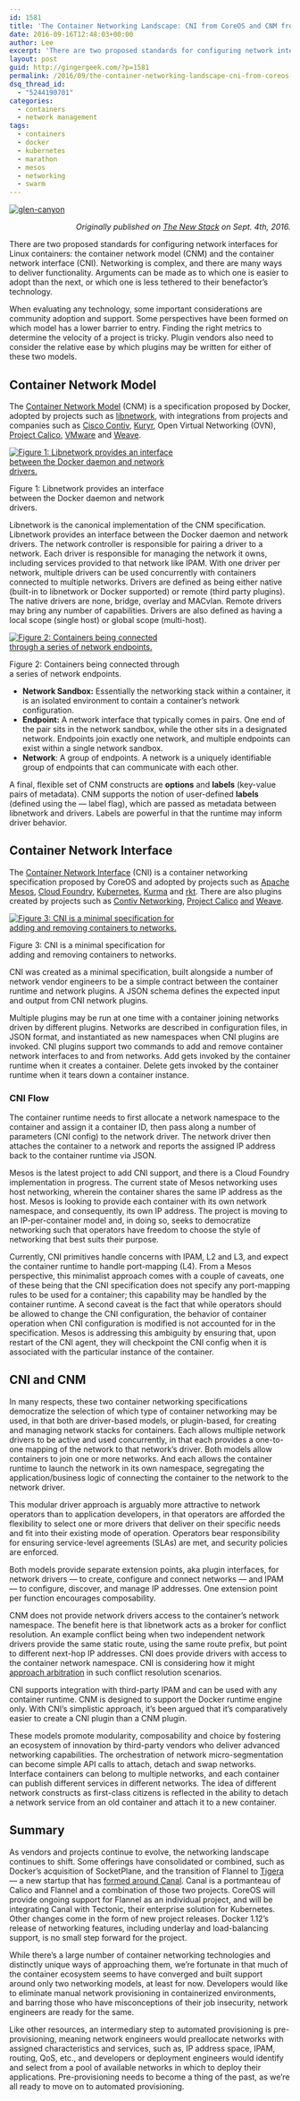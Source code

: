 ```yaml
---
id: 1581
title: 'The Container Networking Landscape: CNI from CoreOS and CNM from Docker'
date: 2016-09-16T12:48:03+00:00
author: Lee
excerpt: 'There are two proposed standards for configuring network interfaces for Linux containers: the container network model (CNM) and the container network interface (CNI). Networking is complex, and there are many ways to deliver functionality. Arguments can be made as to which one is easier to adopt than the next, or which one is less tethered to their benefactor’s technology.'
layout: post
guid: http://gingergeek.com/?p=1581
permalink: /2016/09/the-container-networking-landscape-cni-from-coreos-and-cnm-from-docker/
dsq_thread_id:
  - "5244190701"
categories:
  - containers
  - network management
tags:
  - containers
  - docker
  - kubernetes
  - marathon
  - mesos
  - networking
  - swarm
---
```

[<img data-id="1582"  src="https://i1.wp.com/gingergeek.com/wp-content/uploads/2016/10/glen-canyon.jpg?resize=300%2C224" alt="glen-canyon" class="alignleft size-medium wp-image-1582" srcset="https://i1.wp.com/gingergeek.com/wp-content/uploads/2016/10/glen-canyon.jpg?resize=300%2C224 300w, https://i1.wp.com/gingergeek.com/wp-content/uploads/2016/10/glen-canyon.jpg?resize=768%2C574 768w, https://i1.wp.com/gingergeek.com/wp-content/uploads/2016/10/glen-canyon.jpg?w=960 960w" sizes="(max-width: 300px) 100vw, 300px" data-recalc-dims="1" />](https://i1.wp.com/gingergeek.com/wp-content/uploads/2016/10/glen-canyon.jpg)

<p style="text-align: right;">
  <em>Originally published on <a href="http://thenewstack.io/container-networking-landscape-cni-coreos-cnm-docker/">The New Stack</a> on Sept. 4th, 2016.</em>
</p>

There are two proposed standards for configuring network interfaces for Linux containers: the container network model (CNM) and the container network interface (CNI). Networking is complex, and there are many ways to deliver functionality. Arguments can be made as to which one is easier to adopt than the next, or which one is less tethered to their benefactor’s technology.

When evaluating any technology, some important considerations are community adoption and support. Some perspectives have been formed on which model has a lower barrier to entry. Finding the right metrics to determine the velocity of a project is tricky. Plugin vendors also need to consider the relative ease by which plugins may be written for either of these two models.<!--more-->

## Container Network Model

The [Container Network Model](https://github.com/docker/libnetwork/blob/master/docs/design.md) (CNM) is a specification proposed by Docker, adopted by projects such as [libnetwork](https://github.com/docker/libnetwork/blob/master/docs/design.md), with integrations from projects and companies such as [Cisco Contiv](http://contiv.github.io/), [Kuryr](https://wiki.openstack.org/wiki/Kuryr), Open Virtual Networking (OVN), [Project Calico](https://www.projectcalico.org), [VMware](https://github.com/vmware/docker-volume-vsphere) and [Weave](https://github.com/weaveworks/weave).

<div id="attachment_1587" style="width: 310px" class="wp-caption aligncenter">
  <a href="https://i0.wp.com/gingergeek.com/wp-content/uploads/2016/09/Chart_Container-Network-Model-Drivers.png"><img data-id="1587"  src="https://i0.wp.com/gingergeek.com/wp-content/uploads/2016/09/Chart_Container-Network-Model-Drivers.png?resize=300%2C200" alt=" Figure 1: Libnetwork provides an interface between the Docker daemon and network drivers." class="size-medium wp-image-1587" srcset="https://i0.wp.com/gingergeek.com/wp-content/uploads/2016/09/Chart_Container-Network-Model-Drivers.png?resize=300%2C200 300w, https://i0.wp.com/gingergeek.com/wp-content/uploads/2016/09/Chart_Container-Network-Model-Drivers.png?resize=768%2C512 768w, https://i0.wp.com/gingergeek.com/wp-content/uploads/2016/09/Chart_Container-Network-Model-Drivers.png?resize=1024%2C683 1024w, https://i0.wp.com/gingergeek.com/wp-content/uploads/2016/09/Chart_Container-Network-Model-Drivers.png?w=1600 1600w" sizes="(max-width: 300px) 100vw, 300px" data-recalc-dims="1" /></a>
  
  <p class="wp-caption-text">
    Figure 1: Libnetwork provides an interface between the Docker daemon and network drivers.
  </p>
</div>

Libnetwork is the canonical implementation of the CNM specification. Libnetwork provides an interface between the Docker daemon and network drivers. The network controller is responsible for pairing a driver to a network. Each driver is responsible for managing the network it owns, including services provided to that network like IPAM. With one driver per network, multiple drivers can be used concurrently with containers connected to multiple networks. Drivers are defined as being either native (built-in to libnetwork or Docker supported) or remote (third party plugins). The native drivers are none, bridge, overlay and MACvlan. Remote drivers may bring any number of capabilities. Drivers are also defined as having a local scope (single host) or global scope (multi-host).

<div id="attachment_1586" style="width: 310px" class="wp-caption aligncenter">
  <a href="https://i1.wp.com/gingergeek.com/wp-content/uploads/2016/09/Chart_Container-Network-Model-Interfacing.png"><img data-id="1586"  src="https://i1.wp.com/gingergeek.com/wp-content/uploads/2016/09/Chart_Container-Network-Model-Interfacing.png?resize=300%2C200" alt="Figure 2: Containers being connected through a series of network endpoints." class="size-medium wp-image-1586" srcset="https://i1.wp.com/gingergeek.com/wp-content/uploads/2016/09/Chart_Container-Network-Model-Interfacing.png?resize=300%2C200 300w, https://i1.wp.com/gingergeek.com/wp-content/uploads/2016/09/Chart_Container-Network-Model-Interfacing.png?resize=768%2C512 768w, https://i1.wp.com/gingergeek.com/wp-content/uploads/2016/09/Chart_Container-Network-Model-Interfacing.png?resize=1024%2C683 1024w, https://i1.wp.com/gingergeek.com/wp-content/uploads/2016/09/Chart_Container-Network-Model-Interfacing.png?w=1600 1600w" sizes="(max-width: 300px) 100vw, 300px" data-recalc-dims="1" /></a>
  
  <p class="wp-caption-text">
    Figure 2: Containers being connected through a series of network endpoints.
  </p>
</div>

  * **Network Sandbox:** Essentially the networking stack within a container, it is an isolated environment to contain a container’s network configuration.
  * **Endpoint:** A network interface that typically comes in pairs. One end of the pair sits in the network sandbox, while the other sits in a designated network. Endpoints join exactly one network, and multiple endpoints can exist within a single network sandbox.
  * **Network**: A group of endpoints. A network is a uniquely identifiable group of endpoints that can communicate with each other.

A final, flexible set of CNM constructs are **options** and **labels** (key-value pairs of metadata). CNM supports the notion of user-defined **labels** (defined using the — label flag), which are passed as metadata between libnetwork and drivers. Labels are powerful in that the runtime may inform driver behavior.

## Container Network Interface

The [Container Network Interface](https://github.com/containernetworking/cni) (CNI) is a container networking specification proposed by CoreOS and adopted by projects such as [Apache Mesos](https://github.com/apache/mesos/blob/master/docs/cni.md), [Cloud Foundry](https://github.com/cloudfoundry-incubator/guardian-cni-adapter), [Kubernetes](http://kubernetes.io/docs/admin/network-plugins/)[,](https://github.com/cloudfoundry-incubator/guardian-cni-adapter) [Kurma](http://kurma.io/) and [rkt](https://coreos.com/blog/rkt-cni-networking.html). There are also plugins created by projects such as [Contiv Networking](https://github.com/contiv/netplugin), [Project Calico](https://github.com/projectcalico/calico-cni) [and](https://github.com/contiv/netplugin) [Weave](https://github.com/weaveworks/weave).

<div id="attachment_1589" style="width: 310px" class="wp-caption aligncenter">
  <a href="https://i1.wp.com/gingergeek.com/wp-content/uploads/2016/09/Chart_Container-Network-Interface-Drivers.png"><img data-id="1589"  src="https://i1.wp.com/gingergeek.com/wp-content/uploads/2016/09/Chart_Container-Network-Interface-Drivers.png?resize=300%2C200" alt="Figure 3: CNI is a minimal specification for adding and removing containers to networks." class="size-medium wp-image-1589" srcset="https://i1.wp.com/gingergeek.com/wp-content/uploads/2016/09/Chart_Container-Network-Interface-Drivers.png?resize=300%2C200 300w, https://i1.wp.com/gingergeek.com/wp-content/uploads/2016/09/Chart_Container-Network-Interface-Drivers.png?resize=768%2C512 768w, https://i1.wp.com/gingergeek.com/wp-content/uploads/2016/09/Chart_Container-Network-Interface-Drivers.png?resize=1024%2C683 1024w, https://i1.wp.com/gingergeek.com/wp-content/uploads/2016/09/Chart_Container-Network-Interface-Drivers.png?w=1600 1600w" sizes="(max-width: 300px) 100vw, 300px" data-recalc-dims="1" /></a>
  
  <p class="wp-caption-text">
    Figure 3: CNI is a minimal specification for adding and removing containers to networks.
  </p>
</div>

CNI was created as a minimal specification, built alongside a number of network vendor engineers to be a simple contract between the container runtime and network plugins. A JSON schema defines the expected input and output from CNI network plugins.

Multiple plugins may be run at one time with a container joining networks driven by different plugins. Networks are described in configuration files, in JSON format, and instantiated as new namespaces when CNI plugins are invoked. CNI plugins support two commands to add and remove container network interfaces to and from networks. Add gets invoked by the container runtime when it creates a container. Delete gets invoked by the container runtime when it tears down a container instance.

### CNI Flow

The container runtime needs to first allocate a network namespace to the container and assign it a container ID, then pass along a number of parameters (CNI config) to the network driver. The network driver then attaches the container to a network and reports the assigned IP address back to the container runtime via JSON.

Mesos is the latest project to add CNI support, and there is a Cloud Foundry implementation in progress. The current state of Mesos networking uses host networking, wherein the container shares the same IP address as the host. Mesos is looking to provide each container with its own network namespace, and consequently, its own IP address. The project is moving to an IP-per-container model and, in doing so, seeks to democratize networking such that operators have freedom to choose the style of networking that best suits their purpose.

Currently, CNI primitives handle concerns with IPAM, L2 and L3, and expect the container runtime to handle port-mapping (L4). From a Mesos perspective, this minimalist approach comes with a couple of caveats, one of these being that the CNI specification does not specify any port-mapping rules to be used for a container; this capability may be handled by the container runtime. A second caveat is the fact that while operators should be allowed to change the CNI configuration, the behavior of container operation when CNI configuration is modified is not accounted for in the specification. Mesos is addressing this ambiguity by ensuring that, upon restart of the CNI agent, they will checkpoint the CNI config when it is associated with the particular instance of the container.

## CNI and CNM

In many respects, these two container networking specifications democratize the selection of which type of container networking may be used, in that both are driver-based models, or plugin-based, for creating and managing network stacks for containers. Each allows multiple network drivers to be active and used concurrently, in that each provides a one-to-one mapping of the network to that network’s driver. Both models allow containers to join one or more networks. And each allows the container runtime to launch the network in its own namespace, segregating the application/business logic of connecting the container to the network to the network driver.

This modular driver approach is arguably more attractive to network operators than to application developers, in that operators are afforded the flexibility to select one or more drivers that deliver on their specific needs and fit into their existing mode of operation. Operators bear responsibility for ensuring service-level agreements (SLAs) are met, and security policies are enforced.

Both models provide separate extension points, aka plugin interfaces, for network drivers — to create, configure and connect networks — and IPAM — to configure, discover, and manage IP addresses. One extension point per function encourages composability.

CNM does not provide network drivers access to the container’s network namespace. The benefit here is that libnetwork acts as a broker for conflict resolution. An example conflict being when two independent network drivers provide the same static route, using the same route prefix, but point to different next-hop IP addresses. CNI does provide drivers with access to the container network namespace. CNI is considering how it might [approach arbitration](https://github.com/containernetworking/cni/issues/147) in such conflict resolution scenarios.

CNI supports integration with third-party IPAM and can be used with any container runtime. CNM is designed to support the Docker runtime engine only. With CNI’s simplistic approach, it’s been argued that it’s comparatively easier to create a CNI plugin than a CNM plugin.

These models promote modularity, composability and choice by fostering an ecosystem of innovation by third-party vendors who deliver advanced networking capabilities. The orchestration of network micro-segmentation can become simple API calls to attach, detach and swap networks. Interface containers can belong to multiple networks, and each container can publish different services in different networks. The idea of different network constructs as first-class citizens is reflected in the ability to detach a network service from an old container and attach it to a new container.

## Summary

As vendors and projects continue to evolve, the networking landscape continues to shift. Some offerings have consolidated or combined, such as Docker’s acquisition of SocketPlane, and the transition of Flannel to [Tigera](http://thenewstack.io/project-calico-flannel-join-forces-policy-secured-networking/) — a new startup that has [formed around Canal](http://thenewstack.io/project-calico-flannel-join-forces-policy-secured-networking/). Canal is a portmanteau of Calico and Flannel and a combination of those two projects. CoreOS will provide ongoing support for Flannel as an individual project, and will be integrating Canal with Tectonic, their enterprise solution for Kubernetes. Other changes come in the form of new project releases. Docker 1.12’s release of networking features, including underlay and load-balancing support, is no small step forward for the project.

While there’s a large number of container networking technologies and distinctly unique ways of approaching them, we’re fortunate in that much of the container ecosystem seems to have converged and built support around only two networking models, at least for now. Developers would like to eliminate manual network provisioning in containerized environments, and barring those who have misconceptions of their job insecurity, network engineers are ready for the same.

Like other resources, an intermediary step to automated provisioning is pre-provisioning, meaning network engineers would preallocate networks with assigned characteristics and services, such as, IP address space, IPAM, routing, QoS, etc., and developers or deployment engineers would identify and select from a pool of available networks in which to deploy their applications. Pre-provisioning needs to become a thing of the past, as we’re all ready to move on to automated provisioning.